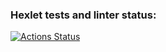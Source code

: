### Hexlet tests and linter status:
[![Actions Status](https://github.com/percivalzahringer/java-project-78/actions/workflows/hexlet-check.yml/badge.svg)](https://github.com/percivalzahringer/java-project-78/actions)